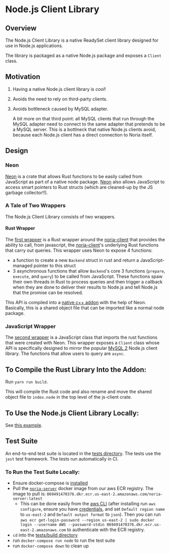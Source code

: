 # Node.js Client Library

## Overview

The Node.js Client Library is a native ReadySet client library designed for use in Node.js applications.

The library is packaged as a native Node.js package and exposes a `Client` class.

## Motivation

1. Having a native Node.js client library is _cool_!
2. Avoids the need to rely on third-party clients.
3. Avoids bottleneck caused by MySQL adapter.

   A bit more on that third point: all MySQL clients that run through the MySQL adapter need to connect to the same adapter that pretends to be a MySQL server. This is a bottlneck that native Node.js clients avoid, because each Node.js client has a direct connection to Noria itself.

## Design

### Neon

[Neon](https://docs.rs/neon/0.7.1-napi/neon/) is a crate that allows Rust functions to be easily called from JavaScript as part of a native node package. [Neon](https://docs.rs/neon/0.7.1-napi/neon/) also allows JavaScript to access smart pointers to Rust structs (which are cleaned-up by the JS garbage collector!!).

### A Tale of Two Wrappers

The Node.js Client Library consists of two wrappers.

#### Rust Wrapper

The [first wrapper](../../js-client/src/lib.rs) is a Rust wrapper around the [noria-client](./noria_client.md) that provides the ability to call, from javascript, the [noria-client](./noria_client.md)'s underlying Rust functions that carry out queries. This wrapper uses Neon to expose 4 functions:

- a function to create a new `Backend` struct in rust and return a JavaScript-managed pointer to this struct
- 3 asynchronous functions that allow `Backend`'s core 3 functions (`prepare`, `execute`, and `query`) to be called from JavaScript. These functions spaw their own threads in Rust to process queries and then trigger a callback when they are done to deliver their results to Node.js and tell Node.js that the promise can be resolved.

This API is compiled into a [native c++ addon](https://nodejs.org/api/addons.html) with the help of Neon. Basically, this is a shared object file that can be imported like a normal node package.

### JavaScript Wrapper

The [second wrapper](../../js-client/lib/index.js) is a JavaScript class that imports the rust functions that were created with Neon. This wrapper exposes a `Client` class whose API is specifically designed to mirror the popular [MySQL 2](https://www.npmjs.com/package/mysql2) Node.js client library. The functions that allow users to query are `async`.

## To Compile the Rust Library Into the Addon:

Run `yarn run build`.

This will compile the Rust code and also rename and move the shared object file to `index.node` in the top level of the js-client crate.

## To Use the Node.js Client Library Locally:

See [this example](../../js-client/examples/basic_demo.js).

## Test Suite

An end-to-end test suite is located in the [tests directory](../../js-client/tests). The tests use the `jest` test framework. The tests run automatically in CI.

### To Run the Test Suite Locally:

- Ensure docker-compose is [installed](https://docs.docker.com/compose/install/)
- Pull the [`noria-server`](build/Dockerfile.noria-server) docker image from our aws ECR registry. The image to pull is: `069491470376.dkr.ecr.us-east-2.amazonaws.com/noria-server:latest`
  - This can be done easily from the [aws CLI](https://docs.aws.amazon.com/cli/latest/userguide/install-cliv1.html) (after installing run `aws configure`, ensure you have [credentials](https://docs.aws.amazon.com/IAM/latest/UserGuide/id_credentials_access-keys.html), and set `Default region name` to `us-east-2` and `Default output format` to `json`). Then you can run `aws ecr get-login-password --region us-east-2 | sudo docker login --username AWS --password-stdin 069491470376.dkr.ecr.us-east-2.amazonaws.com` to authenticate with the ECR registry.
- `cd` into the [tests/build directory](../../js-client/tests/build)
- run `docker-compose run node` to run the test suite
- run `docker-compose down` to clean up
